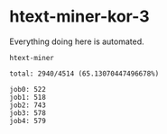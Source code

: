# htext-miner-kor-3

Everything doing here is automated.

```
htext-miner

total: 2940/4514 (65.13070447496678%)

job0: 522
job1: 518
job2: 743
job3: 578
job4: 579
```